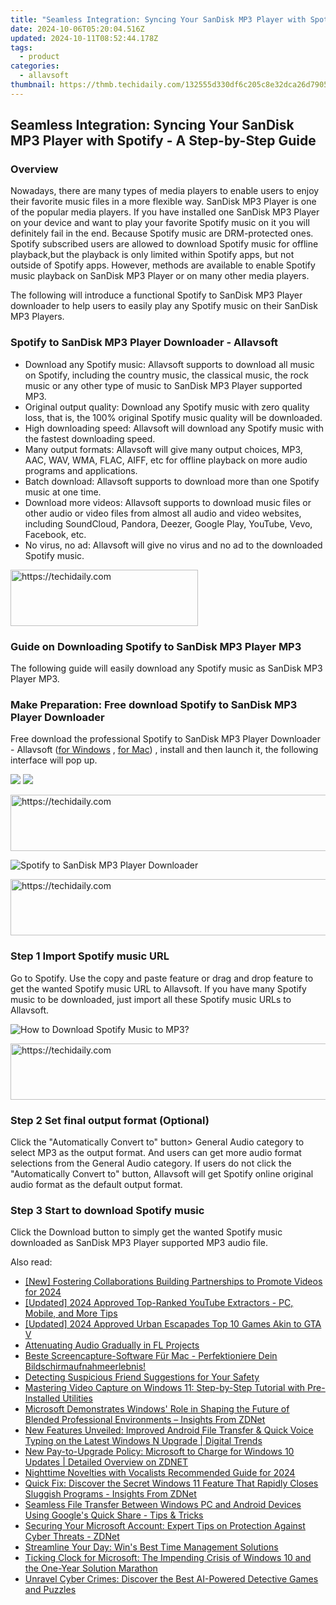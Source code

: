 ```yaml
---
title: "Seamless Integration: Syncing Your SanDisk MP3 Player with Spotify - A Step-by-Step Guide"
date: 2024-10-06T05:20:04.516Z
updated: 2024-10-11T08:52:44.178Z
tags:
  - product
categories:
  - allavsoft
thumbnail: https://thmb.techidaily.com/132555d330df6c205c8e32dca26d7905a91b5054d60d992a4b9ddb9496678dda.png
---
```


## Seamless Integration: Syncing Your SanDisk MP3 Player with Spotify - A Step-by-Step Guide

### Overview

Nowadays, there are many types of media players to enable users to enjoy their favorite music files in a more flexible way. SanDisk MP3 Player is one of the popular media players. If you have installed one SanDisk MP3 Player on your device and want to play your favorite Spotify music on it you will definitely fail in the end. Because Spotify music are DRM-protected ones. Spotify subscribed users are allowed to download Spotify music for offline playback,but the playback is only limited within Spotify apps, but not outside of Spotify apps. However, methods are available to enable Spotify music playback on SanDisk MP3 Player or on many other media players.

The following will introduce a functional Spotify to SanDisk MP3 Player downloader to help users to easily play any Spotify music on their SanDisk MP3 Players.

### Spotify to SanDisk MP3 Player Downloader - Allavsoft

* Download any Spotify music: Allavsoft supports to download all music on Spotify, including the country music, the classical music, the rock music or any other type of music to SanDisk MP3 Player supported MP3.
* Original output quality: Download any Spotify music with zero quality loss, that is, the 100% original Spotify music quality will be downloaded.
* High downloading speed: Allavsoft will download any Spotify music with the fastest downloading speed.
* Many output formats: Allavsoft will give many output choices, MP3, AAC, WAV, WMA, FLAC, AIFF, etc for offline playback on more audio programs and applications.
* Batch download: Allavsoft supports to download more than one Spotify music at one time.
* Download more videos: Allavsoft supports to download music files or other audio or video files from almost all audio and video websites, including SoundCloud, Pandora, Deezer, Google Play, YouTube, Vevo, Facebook, etc.
* No virus, no ad: Allavsoft will give no virus and no ad to the downloaded Spotify music.

<!-- affiliate ads begin -->
<a href="https://laganoo.pxf.io/c/5597632/1484910/16446" target="_top" id="1484910">
  <img src="//a.impactradius-go.com/display-ad/16446-1484910" border="0" alt="https://techidaily.com" width="300" height="90"/>
</a>
<img height="0" width="0" src="https://laganoo.pxf.io/i/5597632/1484910/16446" style="position:absolute;visibility:hidden;" border="0" />
<!-- affiliate ads end -->

### Guide on Downloading Spotify to SanDisk MP3 Player MP3

The following guide will easily download any Spotify music as SanDisk MP3 Player MP3.

### Make Preparation: Free download Spotify to SanDisk MP3 Player Downloader

Free download the professional Spotify to SanDisk MP3 Player Downloader - Allavsoft ([for Windows](https://tools.techidaily.com/allavsoft/products/) , [for Mac](https://tools.techidaily.com/allavsoft/products/)) , install and then launch it, the following interface will pop up.

[![](https://www.allavsoft.com/how-to/../images/how-to/free-download-win.jpg)](https://tools.techidaily.com/allavsoft/products/) [![](https://www.allavsoft.com/how-to/../images/how-to/free-download-mac.jpg)](https://tools.techidaily.com/allavsoft/products/)

<!-- affiliate ads begin -->
<a href="https://unicoeye.pxf.io/c/5597632/2134244/18498" target="_top" id="2134244">
  <img src="//a.impactradius-go.com/display-ad/18498-2134244" border="0" alt="https://techidaily.com" width="728" height="90"/>
</a>
<img height="0" width="0" src="https://unicoeye.pxf.io/i/5597632/2134244/18498" style="position:absolute;visibility:hidden;" border="0" />
<!-- affiliate ads end -->

![Spotify to SanDisk MP3 Player Downloader](https://www.allavsoft.com/how-to/../images/allavsoft/screen-shot-600.jpg)

<!-- affiliate ads begin -->
<a href="https://unicoeye.pxf.io/c/5597632/2134241/18498" target="_top" id="2134241">
  <img src="//a.impactradius-go.com/display-ad/18498-2134241" border="0" alt="https://techidaily.com" width="728" height="90"/>
</a>
<img height="0" width="0" src="https://unicoeye.pxf.io/i/5597632/2134241/18498" style="position:absolute;visibility:hidden;" border="0" />
<!-- affiliate ads end -->

### Step 1 Import Spotify music URL

Go to Spotify. Use the copy and paste feature or drag and drop feature to get the wanted Spotify music URL to Allavsoft. If you have many Spotify music to be downloaded, just import all these Spotify music URLs to Allavsoft.

![How to Download Spotify Music to MP3?](https://www.allavsoft.com/how-to/../images/how-to/download-rtmp-video/download-rtmp-video.jpg)

<!-- affiliate ads begin -->
<a href="https://appsumo.8odi.net/c/5597632/2132161/7443" target="_top" id="2132161">
  <img src="//a.impactradius-go.com/display-ad/7443-2132161" border="0" alt="https://techidaily.com" width="728" height="90"/>
</a>
<img height="0" width="0" src="https://appsumo.8odi.net/i/5597632/2132161/7443" style="position:absolute;visibility:hidden;" border="0" />
<!-- affiliate ads end -->

### Step 2 Set final output format (Optional)

Click the "Automatically Convert to" button> General Audio category to select MP3 as the output format. And users can get more audio format selections from the General Audio category. If users do not click the "Automatically Convert to" button, Allavsoft will get Spotify online original audio format as the default output format.

### Step 3 Start to download Spotify music

Click the Download button to simply get the wanted Spotify music downloaded as SanDisk MP3 Player supported MP3 audio file.

<ins class="adsbygoogle"
     style="display:block"
     data-ad-format="autorelaxed"
     data-ad-client="ca-pub-7571918770474297"
     data-ad-slot="1223367746"></ins>

<ins class="adsbygoogle"
     style="display:block"
     data-ad-client="ca-pub-7571918770474297"
     data-ad-slot="8358498916"
     data-ad-format="auto"
     data-full-width-responsive="true"></ins>

<span class="atpl-alsoreadstyle">Also read:</span>
<div><ul>
<li><a href="https://eaxpv-info.techidaily.com/new-fostering-collaborations-building-partnerships-to-promote-videos-for-2024/"><u>[New] Fostering Collaborations Building Partnerships to Promote Videos for 2024</u></a></li>
<li><a href="https://youtube-lab.techidaily.com/ed-2024-approved-top-ranked-youtube-extractors-pc-mobile-and-more-tips/"><u>[Updated] 2024 Approved Top-Ranked YouTube Extractors - PC, Mobile, and More Tips</u></a></li>
<li><a href="https://digital-screen-recording.techidaily.com/updated-2024-approved-urban-escapades-top-10-games-akin-to-gta-v/"><u>[Updated] 2024 Approved Urban Escapades Top 10 Games Akin to GTA V</u></a></li>
<li><a href="https://vp-tips.techidaily.com/attenuating-audio-gradually-in-fl-projects/"><u>Attenuating Audio Gradually in FL Projects</u></a></li>
<li><a href="https://blog-min.techidaily.com/beste-screencapture-software-fur-mac-perfektioniere-dein-bildschirmaufnahmeerlebnis/"><u>Beste Screencapture-Software Für Mac - Perfektioniere Dein Bildschirmaufnahmeerlebnis!</u></a></li>
<li><a href="https://techtrends.techidaily.com/detecting-suspicious-friend-suggestions-for-your-safety/"><u>Detecting Suspicious Friend Suggestions for Your Safety</u></a></li>
<li><a href="https://win-excellent.techidaily.com/mastering-video-capture-on-windows-11-step-by-step-tutorial-with-pre-installed-utilities/"><u>Mastering Video Capture on Windows 11: Step-by-Step Tutorial with Pre-Installed Utilities</u></a></li>
<li><a href="https://win-excellent.techidaily.com/microsoft-demonstrates-windows-role-in-shaping-the-future-of-blended-professional-environments-insights-from-zdnet/"><u>Microsoft Demonstrates Windows' Role in Shaping the Future of Blended Professional Environments – Insights From ZDNet</u></a></li>
<li><a href="https://win-excellent.techidaily.com/new-features-unveiled-improved-android-file-transfer-and-quick-voice-typing-on-the-latest-windows-n-upgrade-digital-trends/"><u>New Features Unveiled: Improved Android File Transfer & Quick Voice Typing on the Latest Windows N Upgrade | Digital Trends</u></a></li>
<li><a href="https://win-excellent.techidaily.com/new-pay-to-upgrade-policy-microsoft-to-charge-for-windows-10-updates-detailed-overview-on-zdnet/"><u>New Pay-to-Upgrade Policy: Microsoft to Charge for Windows 10 Updates | Detailed Overview on ZDNET</u></a></li>
<li><a href="https://extra-approaches.techidaily.com/nighttime-novelties-with-vocalists-recommended-guide-for-2024/"><u>Nighttime Novelties with Vocalists Recommended Guide for 2024</u></a></li>
<li><a href="https://win-excellent.techidaily.com/quick-fix-discover-the-secret-windows-11-feature-that-rapidly-closes-sluggish-programs-insights-from-zdnet/"><u>Quick Fix: Discover the Secret Windows 11 Feature That Rapidly Closes Sluggish Programs - Insights From ZDNet</u></a></li>
<li><a href="https://win-excellent.techidaily.com/seamless-file-transfer-between-windows-pc-and-android-devices-using-googles-quick-share-tips-and-tricks/"><u>Seamless File Transfer Between Windows PC and Android Devices Using Google's Quick Share - Tips & Tricks</u></a></li>
<li><a href="https://win-excellent.techidaily.com/securing-your-microsoft-account-expert-tips-on-protection-against-cyber-threats-zdnet/"><u>Securing Your Microsoft Account: Expert Tips on Protection Against Cyber Threats - ZDNet</u></a></li>
<li><a href="https://win11.techidaily.com/streamline-your-day-wins-best-time-management-solutions/"><u>Streamline Your Day: Win's Best Time Management Solutions</u></a></li>
<li><a href="https://win-excellent.techidaily.com/ticking-clock-for-microsoft-the-impending-crisis-of-windows-10-and-the-one-year-solution-marathon/"><u>Ticking Clock for Microsoft: The Impending Crisis of Windows 10 and the One-Year Solution Marathon</u></a></li>
<li><a href="https://tech-hub.techidaily.com/unravel-cyber-crimes-discover-the-best-ai-powered-detective-games-and-puzzles/"><u>Unravel Cyber Crimes: Discover the Best AI-Powered Detective Games and Puzzles</u></a></li>
</ul></div>

